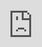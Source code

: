 ```yaml
---
obsidianUIMode: preview
cssClasses: cards, iframe-100
---
```


<div style="display: block; position: absolute; left: 0; top: 0; width: 100%; height: 100%; --aspect-ratio:9/16; padding-bottom: calc(var(--aspect-ratio) * 100%);"><iframe src="https://portrait.tuchong.com" allow="fullscreen" style="position: absolute; top: 0px; left: 0px; border:none; height: 100%; width: 100%;"></iframe></div>